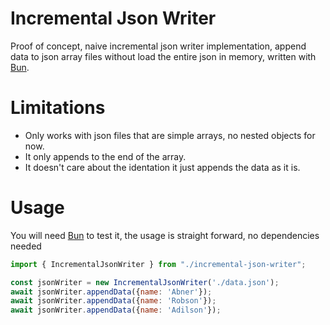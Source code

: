 # Incremental Json Writer
Proof of concept, naive incremental json writer implementation, append data to json array files without load the entire json in memory, written with [Bun](https://bun.sh/).

# Limitations
- Only works with json files that are simple arrays, no nested objects for now.
- It only appends to the end of the array.
- It doesn't care about the identation it just appends the data as it is.

# Usage
You will need [Bun](https://bun.sh/) to test it, the usage is straight forward, no dependencies needed

```javascript
import { IncrementalJsonWriter } from "./incremental-json-writer";

const jsonWriter = new IncrementalJsonWriter('./data.json');
await jsonWriter.appendData({name: 'Abner'});
await jsonWriter.appendData({name: 'Robson'});
await jsonWriter.appendData({name: 'Adilson'});
```
